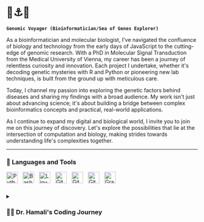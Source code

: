 # 🧬⚓️🌊

**`Genomic Voyager (Bioinformatician/Sea of Genes Explorer)`**

As a bioinformatician and molecular biologist, I've navigated the confluence of biology and technology from the early days of JavaScript to the cutting-edge of genomic research. With a PhD in Molecular Signal Transduction from the Medical University of Vienna, my career has been a journey of relentless curiosity and innovation. Each project I undertake, whether it's decoding genetic mysteries with R and Python or pioneering new lab techniques, is built from the ground up with meticulous care.

Today, I channel my passion into exploring the genetic factors behind diseases and sharing my findings with a broad audience. My work isn't just about advancing science; it's about building a bridge between complex bioinformatics concepts and practical, real-world applications.

As I continue to expand my digital and biological world, I invite you to join me on this journey of discovery. Let's explore the possibilities that lie at the intersection of computation and biology, making strides towards understanding life's complexities together.




---

### 🧰 Languages and Tools

<img align="left" alt="Python" width="30px" style="padding-right:10px;" src="https://cdn.jsdelivr.net/gh/devicons/devicon/icons/python/python-plain.svg" />
<img align="left" alt="Bash" width="30px" style="padding-right:10px;" src="https://cdn.jsdelivr.net/gh/devicons/devicon/icons/bash/bash-original.svg" />
<img align="left" alt="Linux" width="30px" style="padding-right:10px;" src="https://cdn.jsdelivr.net/gh/devicons/devicon/icons/linux/linux-original.svg" />
<img align="left" alt="Git" width="30px" style="padding-right:10px;" src="https://cdn.jsdelivr.net/gh/devicons/devicon/icons/git/git-original.svg" />
<img align="left" alt="GitHub" width="30px" style="padding-right:10px;" src="https://cdn.jsdelivr.net/gh/devicons/devicon/icons/github/github-original.svg" />
<img align="left" alt="GitHub" width="30px" style="padding-right:10px;" src="https://cdn.jsdelivr.net/gh/devicons/devicon/icons/github/github-original.svg" />
<img align="left" alt="Gradle" width="30px" style="padding-right:10px;" src="https://cdn.jsdelivr.net/gh/devicons/devicon/icons/gradle/gradle-plain.svg" />

<br />


#

<details>
 <summary><h3>👨‍💻 Dr. Hamali's Coding Journey</h3></summary>
My interest in programming began 20 years ago with JavaScript coding for website development, evolving into a deep commitment to bioinformatics and molecular biology over the past fourteen years. With a Ph.D. in Molecular Signal Transduction from the Medical University of Vienna, I've spent more than a decade applying bioinformatics tools and conducting wet lab research. My expertise spans programming languages (R, Python, SQL), bioinformatics platforms (Bioconductor, DESeq2), and laboratory techniques (CRISPR-Cas9, NGS), enabling me to lead interdisciplinary projects that merge computational analysis with empirical research.
I have consistently updated my skills to stay abreast of advancements in the field while mentoring junior scientists and contributing to the scientific community through publications and presentations. As a U.S. green card holder, I am well-positioned to lead and innovate in bioinformatics and molecular biology, with a keen interest in pursuing full-time bioinformatics roles and leading projects that require a blend of computational and laboratory expertise.

[website]: linkedin/com/buluthamali
